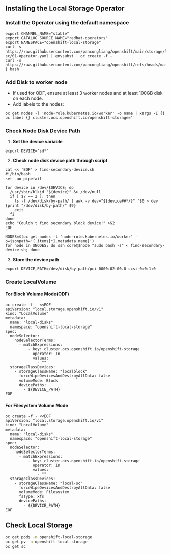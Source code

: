 
## Installing the Local Storage Operator

### Install the Operator using the default namespace

```
export CHANNEL_NAME="stable"
export CATALOG_SOURCE_NAME="redhat-operators"
export NAMESPACE="openshift-local-storage"
curl -s https://raw.githubusercontent.com/pancongliang/openshift/main/storage/local-sc/01-operator.yaml | envsubst | oc create -f -
curl -s https://raw.githubusercontent.com/pancongliang/openshift/refs/heads/main/operator/approve_ip.sh | bash
```

### Add Disk to worker node

- If used for ODF, ensure at least 3 worker nodes and at least 100GB disk on each node.
- Add labels to the nodes:

```
oc get nodes -l 'node-role.kubernetes.io/worker' -o name | xargs -I {} oc label {} cluster.ocs.openshift.io/openshift-storage=''
```

### Check Node Disk Device Path

1. **Set the device variable**
```
export DEVICE='sd*'
```

2. **Check node disk device path through script**
```
cat << 'EOF' > find-secondary-device.sh
#!/bin/bash
set -uo pipefail

for device in /dev/$DEVICE; do
  /usr/sbin/blkid "${device}" &> /dev/null
  if [ $? == 2 ]; then
    ls -l /dev/disk/by-path/ | awk -v dev="${device##*/}" '$0 ~ dev {print "/dev/disk/by-path/" $9}'
    exit
  fi
done
echo "Couldn't find secondary block device!" >&2
EOF

NODES=$(oc get nodes -l 'node-role.kubernetes.io/worker' -o=jsonpath='{.items[*].metadata.name}')
for node in $NODES; do ssh core@$node "sudo bash -s" < find-secondary-device.sh; done
```

3. **Store the device path**
```
export DEVICE_PATH=/dev/disk/by-path/pci-0000:02:00.0-scsi-0:0:1:0
``` 

### Create LocalVolume

#### For Block Volume Mode(ODF)

```
oc create -f - <<EOF
apiVersion: "local.storage.openshift.io/v1"
kind: "LocalVolume"
metadata:
  name: "local-disks"
  namespace: "openshift-local-storage"
spec:
  nodeSelector:
    nodeSelectorTerms:
      - matchExpressions:
          - key: cluster.ocs.openshift.io/openshift-storage
            operator: In
            values:
              - ""
  storageClassDevices:
    - storageClassName: "localblock"
      forceWipeDevicesAndDestroyAllData: false
      volumeMode: Block
      devicePaths:
        - ${DEVICE_PATH}
EOF
```

#### For Filesystem Volume Mode

```
oc create -f - <<EOF
apiVersion: "local.storage.openshift.io/v1"
kind: "LocalVolume"
metadata:
  name: "local-disks"
  namespace: "openshift-local-storage"
spec:
  nodeSelector:
    nodeSelectorTerms:
      - matchExpressions:
          - key: cluster.ocs.openshift.io/openshift-storage
            operator: In
            values:
              - ""
  storageClassDevices:
    - storageClassName: "local-sc"
      forceWipeDevicesAndDestroyAllData: false
      volumeMode: Filesystem
      fsType: xfs
      devicePaths:
        - ${DEVICE_PATH}
EOF
```

## Check Local Storage

```bash
oc get pods -n openshift-local-storage
oc get pv -n openshift-local-storage
oc get sc
```
